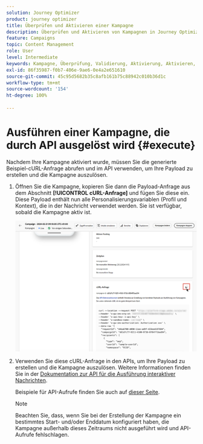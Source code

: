 ```yaml
---
solution: Journey Optimizer
product: journey optimizer
title: Überprüfen und Aktivieren einer Kampagne
description: Überprüfen und Aktivieren von Kampagnen in Journey Optimizer
feature: Campaigns
topic: Content Management
role: User
level: Intermediate
keywords: Kampagne, Überprüfung, Validierung, Aktivierung, Aktivieren, Optimizer
exl-id: 86f35987-f0b7-406e-9ae6-0e4a2e651610
source-git-commit: 45c95d5682b35c8afb161b75c88942c010b36d1c
workflow-type: tm+mt
source-wordcount: '154'
ht-degree: 100%

---
```


# Ausführen einer Kampagne, die durch API ausgelöst wird {#execute}

Nachdem Ihre Kampagne aktiviert wurde, müssen Sie die generierte Beispiel-cURL-Anfrage abrufen und im API verwenden, um Ihre Payload zu erstellen und die Kampagne auszulösen.

1. Öffnen Sie die Kampagne, kopieren Sie dann die Payload-Anfrage aus dem Abschnitt **[!UICONTROL cURL-Anfrage]** und fügen Sie diese ein. Diese Payload enthält nun alle Personalisierungsvariablen (Profil und Kontext), die in der Nachricht verwendet werden. Sie ist verfügbar, sobald die Kampagne aktiv ist.

   ![](assets/api-triggered-curl.png)

1. Verwenden Sie diese cURL-Anfrage in den APIs, um Ihre Payload zu erstellen und die Kampagne auszulösen. Weitere Informationen finden Sie in der [Dokumentation zur API für die Ausführung interaktiver Nachrichten](https://developer.adobe.com/journey-optimizer-apis/references/messaging/#tag/execution).


   Beispiele für API-Aufrufe finden Sie auch auf [dieser Seite](https://developer.adobe.com/journey-optimizer-apis/references/messaging-samples/).

   >[!NOTE]
   >
   >Beachten Sie, dass, wenn Sie bei der Erstellung der Kampagne ein bestimmtes Start- und/oder Enddatum konfiguriert haben, die Kampagne außerhalb dieses Zeitraums nicht ausgeführt wird und API-Aufrufe fehlschlagen.
